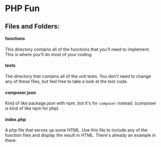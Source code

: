 # PHP Fun

## Files and Folders:

####  functions

This directory contains all of the functions that you'll need to implement. This is where you'll do most of your coding.

#### tests

The directory that contains all of the unit tests. You don't need to change any of these files, but feel free to take a look at the test code.

#### composer.json

Kind of like package.json with npm, but it's for `composer` instead. (composer is kind of like npm for php)

#### index.php

A php file that serves up some HTML. Use this file to include any of the function files and display the result in HTML. There's already an example in there.

